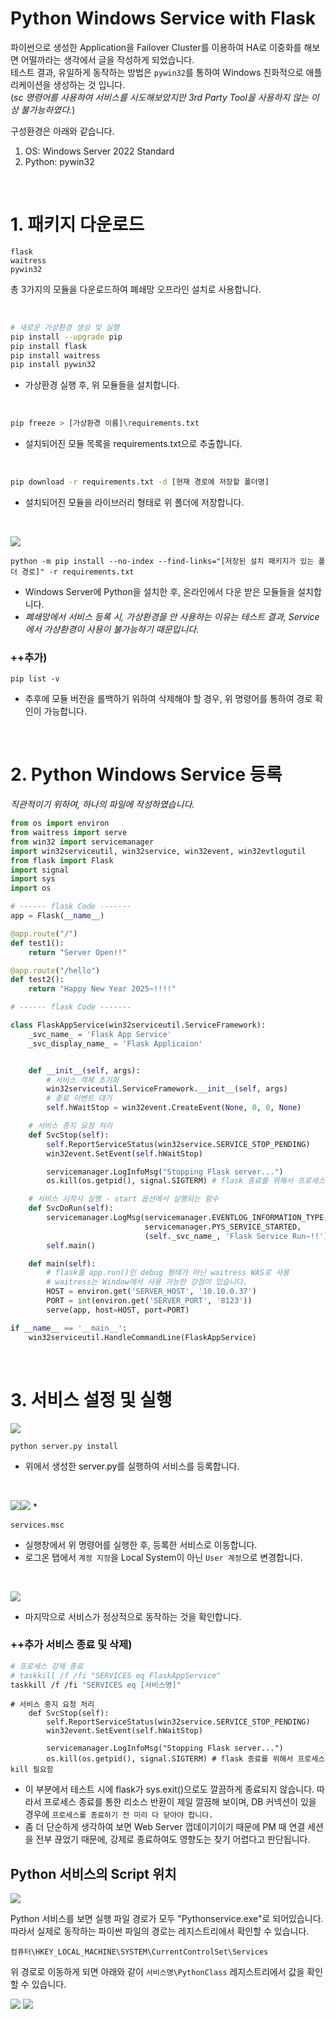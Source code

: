 # Python Windows Service with Flask

파이썬으로 생성한 Application을 Failover Cluster를 이용하여 HA로 이중화를 해보면 어떨까라는 생각에서 글을 작성하게 되었습니다.   
테스트 결과, 유일하게 동작하는 방법은 `pywin32`를 통하여 Windows 친화적으로 애플리케이션을 생성하는 것 입니다.  
(_sc 명령어를 사용하여 서비스를 시도해보았지만 3rd Party Tool을 사용하지 않는 이상 불가능하였다._)

구성환경은 아래와 같습니다.  
1. OS: Windows Server 2022 Standard
2. Python: pywin32

</br> 

# 1. 패키지 다운로드

```
flask
waitress
pywin32
```

총 3가지의 모듈을 다운로드하여 폐쇄망 오프라인 설치로 사용합니다.

</br>

```bash
# 새로운 가상환경 생성 및 실행
pip install --upgrade pip
pip install flask
pip install waitress
pip install pywin32
```
* 가상환경 실행 후, 위 모듈들을 설치합니다.

</br>

```bash
pip freeze > [가상환경 이름]\requirements.txt
```
* 설치되어진 모듈 목록을 requirements.txt으로 추출합니다.

</br>

```bash
pip download -r requirements.txt -d [현재 경로에 저장할 폴더명]
```
* 설치되어진 모듈을 라이브러리 형태로 위 폴더에 저장합니다.

</br>

![](./MD_Images/02_01001.jpg)
```
python -m pip install --no-index --find-links="[저장된 설치 패키지가 있는 폴더 경로]" -r requirements.txt
```
* Windows Server에 Python을 설치한 후, 온라인에서 다운 받은 모듈들을 설치합니다.
* _폐쇄망에서 서비스 등록 시, 가상환경을 안 사용하는 이유는 테스트 결과, Service에서 가상환경이 사용이 불가능하기 때문입니다._

### ++추가)

```
pip list -v
```
* 추후에 모듈 버전을 롤백하기 위하여 삭제해야 할 경우, 위 명령어를 통하여 경로 확인이 가능합니다.

</br>

# 2. Python Windows Service 등록

_직관적이기 위하여, 하나의 파일에 작성하였습니다._
```py
from os import environ
from waitress import serve
from win32 import servicemanager
import win32serviceutil, win32service, win32event, win32evtlogutil
from flask import Flask
import signal
import sys
import os

# ------ flask Code -------
app = Flask(__name__)

@app.route("/")
def test1():
    return "Server Open!!"

@app.route("/hello")
def test2():
    return "Happy New Year 2025~!!!!"

# ------ flask Code -------

class FlaskAppService(win32serviceutil.ServiceFramework):
    _svc_name_ = 'Flask App Service'
    _svc_display_name_ = 'Flask Applicaion'


    def __init__(self, args):
        # 서비스 객체 초기화
        win32serviceutil.ServiceFramework.__init__(self, args)
        # 종료 이벤트 대기
        self.hWaitStop = win32event.CreateEvent(None, 0, 0, None)

    # 서비스 중지 요청 처리
    def SvcStop(self):
        self.ReportServiceStatus(win32service.SERVICE_STOP_PENDING)
        win32event.SetEvent(self.hWaitStop)

        servicemanager.LogInfoMsg("Stopping Flask server...")
        os.kill(os.getpid(), signal.SIGTERM) # flask 종료를 위해서 프로세스 kill 필요함

    # 서비스 시작시 실행 - start 옵션에서 실행되는 함수
    def SvcDoRun(self):
        servicemanager.LogMsg(servicemanager.EVENTLOG_INFORMATION_TYPE,
                              servicemanager.PYS_SERVICE_STARTED,
                              (self._svc_name_, 'Flask Service Run~!!'))
        self.main()

    def main(self):
        # flask를 app.run()인 debug 형태가 아닌 waitress WAS로 사용
        # waitress는 Window에서 사용 가능한 강점이 있습니다.
        HOST = environ.get('SERVER_HOST', '10.10.0.37')
        PORT = int(environ.get('SERVER_PORT', '8123'))
        serve(app, host=HOST, port=PORT)

if __name__ == '__main__':
    win32serviceutil.HandleCommandLine(FlaskAppService)
```

</br>

# 3. 서비스 설정 및 실행

![](./MD_Images/02_03001.jpg)
```
python server.py install
```
* 위에서 생성한 server.py를 실행하여 서비스를 등록합니다.

</br>

![](./MD_Images/02_03002.jpg)![](./MD_Images/02_03003.jpg)
*
```
services.msc
```
* 실행창에서 위 명령어를 실행한 후, 등록한 서비스로 이동합니다.
* 로그온 탭에서 `계정 지정`을 Local System이 아닌 `User 계정`으로 변경합니다.

</br>

![](./MD_Images/02_03004.jpg)
* 마지막으로 서비스가 정상적으로 동작하는 것을 확인합니다.

### ++추가 서비스 종료 및 삭제)

```bash
# 프로세스 강제 종료
# taskkill /f /fi "SERVICES eq FlaskAppService"
taskkill /f /fi "SERVICES eq [서비스명]"
```

```
# 서비스 중지 요청 처리
    def SvcStop(self):
        self.ReportServiceStatus(win32service.SERVICE_STOP_PENDING)
        win32event.SetEvent(self.hWaitStop)

        servicemanager.LogInfoMsg("Stopping Flask server...")
        os.kill(os.getpid(), signal.SIGTERM) # flask 종료를 위해서 프로세스 kill 필요함
```
* 이 부분에서 테스트 시에 flask가 sys.exit()으로도 깔끔하게 종료되지 않습니다. 따라서 프로세스 종료를 통한 리소스 반환이 제일 깔끔해 보이며, DB 커넥션이 있을 경우에 `프로세스를 종료하기 전 미리 다 닫아야 합니다.`
* 좀 더 단순하게 생각하여 보면 Web Server 껍데이기이기 때문에 PM 때 연결 세션을 전부 끊었기 때문에, 강제로 종료하여도 영향도는 찾기 어렵다고 판단됩니다.

## Python 서비스의 Script 위치

![](./MD_Images/02_03004.jpg)

Python 서비스를 보면 실행 파일 경로가 모두 "Pythonservice.exe"로 되어있습니다.  
따라서 실제로 동작하는 파이썬 파일의 경로는 레지스트리에서 확인할 수 있습니다.

```
컴퓨터\HKEY_LOCAL_MACHINE\SYSTEM\CurrentControlSet\Services
```

위 경로로 이동하게 되면 아래와 같이 `서비스명\PythonClass` 레지스트리에서 값을 확인할 수 있습니다.

![](./MD_Images/02_03005.jpg)
![](./MD_Images/02_03006.jpg)